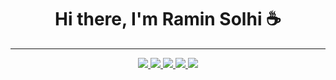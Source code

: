 
  <h1 align="center">Hi there, I'm Ramin Solhi <span style='font:16px;'>☕</span></h1>
<hr>
<p align="center"> 
 <a href="https://github.com/coderamins" alt="ramin solhi's github">
   <img src="https://img.shields.io/static/v1?style=for-the-badge&message=GitHub&color=181717&logo=GitHub&logoColor=FFFFFF&label=" />
 </a>
 <a href="https://www.linkedin.com/in/ramin-solhi-96bb68140" alt="ramin solhi's linedin">
   <img src="https://img.shields.io/static/v1?style=for-the-badge&message=LinkedIn&color=0A66C2&logo=LinkedIn&logoColor=FFFFFF&label=" />
 </a>
  <a href="https://twitter.com/solhiramin" alt="ramin solhi's twitter">
   <img src="https://img.shields.io/static/v1?style=for-the-badge&message=Twitter&color=1DA1F2&logo=Twitter&logoColor=FFFFFF&label=" />
 </a>
  <a href="https://raminsolhi.com" alt="ramin solhi's blog">
   <img src="https://img.shields.io/static/v1?style=for-the-badge&message=Blog&color=967bb6&logo=Microsoft+Edge&logoColor=FFFFFF&label=" />
 </a>
 <a>
   <img src="https://komarev.com/ghpvc/?username=raminsolhi&color=ff69b4&style=for-the-badge" />
 </a>
</p>
<p> 
